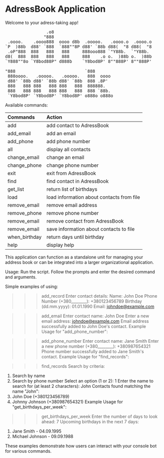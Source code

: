 # AdressBook Application
Welcome to your adress-taking app!

<pre>
                .o8
               "888
 .oooo.    .oooo888  oooo d8b  .ooooo.   .oooo.o  .oooo.o
`P  )88b  d88' `888  `888""8P d88' `88b d88(  "8 d88(  "8
 .oP"888  888   888   888     888ooo888 `"Y88b.  `"Y88b.
d8(  888  888   888   888     888    .o o.  )88b o.  )88b
`Y888""8o `Y8bod88P" d888b    `Y8bod8P' 8""888P' 8""888P'

"888                           `888
 888oooo.   .ooooo.   .ooooo.   888  oooo
 d88' `88b d88' `88b d88' `88b  888 .8P'
 888   888 888   888 888   888  888888.
 888   888 888   888 888   888  888 `88b.
 `Y8bod8P' `Y8bod8P' `Y8bod8P' o888o o888o
</pre>

 Available commands:

|           Commands             |     Action                               |
|:-------------------------------|:---------------------------------------- |
|  add                           | add contact to AdressBook                |
|  add_email                     | add an email                             |
|  add_phone                     | add phone number                         |
|  all                           | display all contacts                     |
|  change_email                  | change an email                          |
|  change_phone                  | change phone number                      |
|  exit                          | exit from AdressBook                     |
|  find                          | find contact in AdressBook               |
|  get_list                      | return list of birthdays                 |
|  load                          | load information about contacts from file|
|  remove_email                  | remove email address                     |
|  remove_phone                  | remove phone number                      |
|  remove_email                  | remove contact from AdressBook           |
|  remove_email                  | save information about contacts to file  |
|  when_birthday                 | return days until birthday               |
|  help                          | display help               |


This application can function as a standalone unit for managing your address book or can be integrated into a larger organizational application.

Usage:
Run the script.
Follow the prompts and enter the desired command and arguments.

Simple examples of using:

>>> add_record
Enter contact details:
Name: John Doe
Phone Number (+380________): +380123456789
Birthday (dd.mm.yyyy): 01.01.1990
Email: johndoe@example.com

>>> add_email
Enter contact name: John Doe
Enter a new email address: johndoe@example.com
Email address successfully added to John Doe's contact.
Example Usage for "add_phone_number":

>>> add_phone_number
Enter contact name: Jane Smith
Enter a new phone number (+380________): +380987654321
Phone number successfully added to Jane Smith's contact.
Example Usage for "find_records":

>>> find_records
Search by criteria:
1. Search by name
2. Search by phone number
Select an option (1 or 2): 1
Enter the name to search for (at least 2 characters): John
Contacts found matching the name "John":
1. John Doe (+380123456789)
2. Johnny Johnson (+380987654321)
Example Usage for "get_birthdays_per_week":

>>> get_birthdays_per_week
Enter the number of days to look ahead: 7
Upcoming birthdays in the next 7 days:
1. Jane Smith - 04.09.1995
2. Michael Johnson - 09.09.1988

These examples demonstrate how users can interact with your console bot for various commands. 
